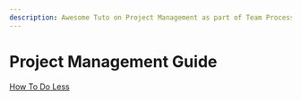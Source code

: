 ```yaml
---
description: Awesome Tuto on Project Management as part of Team Processes
---
```


# Project Management Guide

<!-- [Project Management for the Unofficial Project Manager · guitton.co](https://guitton.co/posts/project-management) -->
[How To Do Less](https://alexturek.com/2022-03-07-How-to-do-less/)
